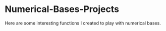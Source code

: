 # Numerical-Bases-Projects
Here are some interesting functions I created to play with numerical bases.
